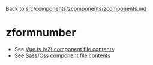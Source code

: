 Back to [src/components/zcomponents/zcomponents.md](../zcomponents.md)

# zformnumber

 - See [Vue.js (v2) component file contents](./zformnumber.vue)
 - See [Sass/Css component file contents](./zformnumber.scss)
